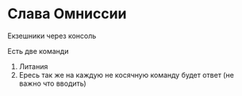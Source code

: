 # Слава Омниссии
Екзешники через консоль

Есть две команди 
1. Литания
2. Ересь
так же на каждую не косячную команду будет ответ (не важно что вводить)
